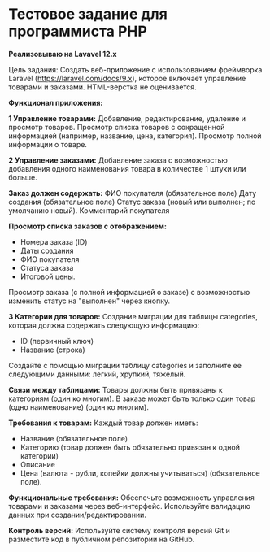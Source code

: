 # Тестовое задание для программиста PHP

**Реализовываю на Lavavel 12.x**

Цель задания: Создать веб-приложение с использованием фреймворка Laravel (https://laravel.com/docs/9.x), которое включает управление товарами и заказами. HTML-верстка не оценивается.


**Функционал приложения:**

**1 Управление товарами:**
Добавление, редактирование, удаление и просмотр товаров.
Просмотр списка товаров с сокращенной информацией (например, название, цена, категория).
Просмотр полной информации о товаре.


**2 Управление заказами:**
Добавление заказа с возможностью добавления одного наименования товара в количестве 1 штуки или больше.


**Заказ должен содержать:**
ФИО покупателя (обязательное поле)
Дату создания (обязательное поле)
Статус заказа (новый или выполнен; по умолчанию новый).
Комментарий покупателя

**Просмотр списка заказов с отображением:**
- Номера заказа (ID)
- Даты создания
- ФИО покупателя
- Статуса заказа
- Итоговой цены.

Просмотр заказа (с полной информацией о заказе) с возможностью изменить статус на "выполнен" через кнопку.


**3 Категории для товаров:**
Создание миграции для таблицы categories, которая должна содержать следующую информацию:

- ID (первичный ключ)
- Название (строка)

Создайте с помощью миграции таблицу categories и заполните ее следующими данными: легкий, хрупкий, тяжелый.


**Связи между таблицами:**
Товары должны быть привязаны к категориям (один ко многим).
В заказе может быть только один товар (одно наименование) (один ко многим).


**Требования к товарам:**
Каждый товар должен иметь:
- Название (обязательное поле)
- Категорию (товар должен быть обязательно привязан к одной категории)
- Описание
- Цена (валюта - рубли, копейки должны учитываться) (обязательное поле).

**Функциональные требования:**
Обеспечьте возможность управления товарами и заказами через веб-интерфейс.
Используйте валидацию данных при создании/редактировании.


**Контроль версий:**
Используйте систему контроля версий Git и разместите код в публичном репозитории на GitHub.
